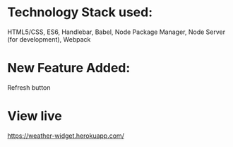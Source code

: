 # Technology Stack used: 
HTML5/CSS, ES6, Handlebar, Babel, Node Package Manager,  Node Server (for development), Webpack

# New Feature Added:
Refresh button

# View live
https://weather-widget.herokuapp.com/
